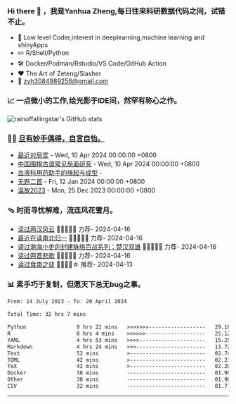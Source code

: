  <!--

Thank you if you like this profile README!

BUT, please DO NOT copy this and create your profile based on it.

You can use it as a reference, and copy a part of it, but DO NOT copy
all of this and create your profile based on it.

It is very common that you forget to change some information and leave
mine in your profile. This has happened too many times.

And, this profile README is auto-updated by GitHub Actions, you can read
[the official documentation](https://docs.github.com/actions) to learn
how to use it.

Only when you know what you are copying should you paste it. So, again,
please DO NOT copy this and create your profile based on it.

What's more, you can find other awesome profile READMEs at
https://github.com/abhisheknaiidu/awesome-github-profile-readme. There
could be a profile README that fits you better than this one.

Wish you a good-looking profile README!

                                   —— ouuan (https://github.com/ouuan)

-->

### Hi there 👋 ，我是Yanhua Zheng,每日往来科研数据代码之间，试错不止。

- :briefcase: Low level Coder,interest in deeplearning,machine learning and shinyApps<br/>
- :pencil2: R/Shell/Python<br/>
- :hammer_and_wrench: Docker/Podman/Rstudio/VS Code/GitHub Action<br/>
- :hearts: The Art of Zeteng/Slasher<br/>
- :email: zyh3084989256@gmail.com<br/>

  
### 📈 一点微小的工作,绘光影于IDE间，然罕有称心之作。

![rainoffallingstar's GitHub stats](https://github-readme-stats.vercel.app/api?username=rainoffallingstar&show_icons=true&count_private=true&theme=vue)
  
### 🤾‍♂️ <a href="https://rainoffallingstar.github.io" target="_blank">旦有妙手偶得，自言自怡。</a>

<!-- START_SECTION:blog -->
* <a href='http://rainoffallingstar.gitee.io/posts/2024/04/10/%E6%9C%80%E8%BF%91%E5%AF%B9%E5%B1%80%E8%B5%8F.html' target='_blank'>最近对局赏</a> - Wed, 10 Apr 2024 00:00:00 +0800
* <a href='http://rainoffallingstar.gitee.io/posts/2024/04/10/%E4%B8%AD%E5%9B%BD%E5%9B%B4%E6%A3%8B%E5%8F%A4%E8%B0%B1%E5%B8%B8%E8%A7%81%E5%B1%80%E9%9D%A2%E7%A0%94%E7%A9%B6.html' target='_blank'>中国围棋古谱常见局面研究</a> - Wed, 10 Apr 2024 00:00:00 +0800
* <a href='http://rainoffallingstar.gitee.io/posts/2024/04/02/%E8%A1%80%E6%B6%B2%E7%A7%91%E7%94%A8%E8%8D%AF%E5%8A%A9%E6%89%8B%E7%9A%84%E7%BC%98%E8%B5%B7%E4%B8%8E%E6%88%90%E5%9E%8B.html' target='_blank'>血液科用药助手的缘起与成型</a> - 
* <a href='http://rainoffallingstar.gitee.io/posts/2024/01/12/%E6%97%A0%E9%A2%98%E4%BA%8C%E9%A6%96.html' target='_blank'>无题二首</a> - Fri, 12 Jan 2024 00:00:00 +0800
* <a href='http://rainoffallingstar.gitee.io/posts/2023/12/25/%E6%B8%A9%E6%95%852023.html' target='_blank'>温故2023</a> - Mon, 25 Dec 2023 00:00:00 +0800
<!-- END_SECTION:blog -->

### 🩴 时而寻忧解难，流连风花雪月。

<!-- START_SECTION:douban -->
* <a href='https://book.douban.com/subject/36238805/' target='_blank'>读过两汉风云</a> 🌟🌟🌟🌟🌟 力荐- 2024-04-16
* <a href='https://book.douban.com/subject/36805181/' target='_blank'>最近在读南北归一</a> 🌟🌟🌟🌟🌟 力荐- 2024-04-16
* <a href='https://book.douban.com/subject/35260060/' target='_blank'>读过渤海小吏的封建脉络百战系列：楚汉双雄</a> 🌟🌟🌟🌟🌟 力荐- 2024-04-16
* <a href='https://book.douban.com/subject/36580731/' target='_blank'>读过两晋悲歌</a> 🌟🌟🌟🌟🌟 力荐- 2024-04-16
* <a href='https://book.douban.com/subject/36710597/' target='_blank'>读过食南之徒</a> 🌟🌟🌟🌟☆ 推荐- 2024-04-13
<!-- END_SECTION:douban -->

### :bar_chart: 素手巧于复制，但愿天下总无bug之事。

<!--START_SECTION:waka-->

```txt
From: 14 July 2023 - To: 20 April 2024

Total Time: 32 hrs 7 mins

Python                9 hrs 22 mins   >>>>>>>------------------   29.18 %
R                     8 hrs 4 mins    >>>>>>-------------------   25.12 %
YAML                  4 hrs 53 mins   >>>>---------------------   15.25 %
Markdown              4 hrs 24 mins   >>>----------------------   13.72 %
Text                  52 mins         >------------------------   02.74 %
TOML                  42 mins         >------------------------   02.23 %
TeX                   42 mins         >------------------------   02.20 %
Docker                38 mins         -------------------------   01.99 %
Other                 38 mins         -------------------------   01.98 %
CSV                   32 mins         -------------------------   01.71 %
```

<!--END_SECTION:waka-->

---


